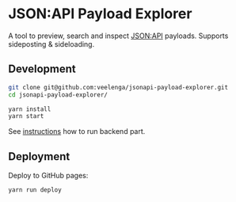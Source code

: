 # JSON:API Payload Explorer

A tool to preview, search and inspect [JSON:API](https://jsonapi.org/) payloads. Supports sideposting & sideloading.

## Development

```sh
git clone git@github.com:veelenga/jsonapi-payload-explorer.git
cd jsonapi-payload-explorer/

yarn install
yarn start
```

See [instructions](./backend/README.md) how to run backend part.

## Deployment

Deploy to GitHub pages:

```sh
yarn run deploy
```
